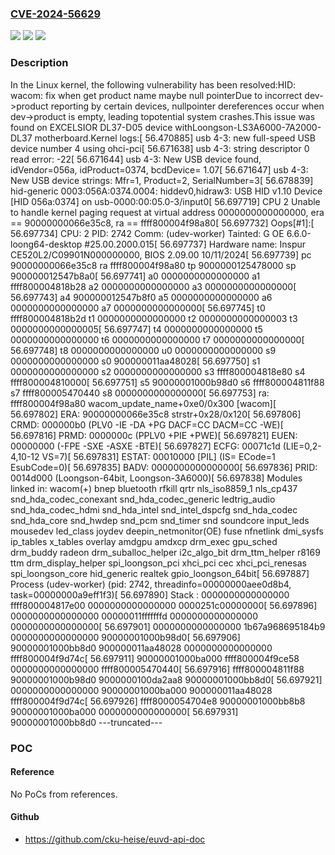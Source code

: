 ### [CVE-2024-56629](https://cve.mitre.org/cgi-bin/cvename.cgi?name=CVE-2024-56629)
![](https://img.shields.io/static/v1?label=Product&message=Linux&color=blue)
![](https://img.shields.io/static/v1?label=Version&message=09dc28acaec74d7467c7c9b81dc8676e5bc957ce%3C%20d031eef3cc2e3bf524509e38fb898e5335c85c96%20&color=brighgreen)
![](https://img.shields.io/static/v1?label=Vulnerability&message=n%2Fa&color=brighgreen)

### Description

In the Linux kernel, the following vulnerability has been resolved:HID: wacom: fix when get product name maybe null pointerDue to incorrect dev->product reporting by certain devices, nullpointer dereferences occur when dev->product is empty, leading topotential system crashes.This issue was found on EXCELSIOR DL37-D05 device withLoongson-LS3A6000-7A2000-DL37 motherboard.Kernel logs:[   56.470885] usb 4-3: new full-speed USB device number 4 using ohci-pci[   56.671638] usb 4-3: string descriptor 0 read error: -22[   56.671644] usb 4-3: New USB device found, idVendor=056a, idProduct=0374, bcdDevice= 1.07[   56.671647] usb 4-3: New USB device strings: Mfr=1, Product=2, SerialNumber=3[   56.678839] hid-generic 0003:056A:0374.0004: hiddev0,hidraw3: USB HID v1.10 Device [HID 056a:0374] on usb-0000:00:05.0-3/input0[   56.697719] CPU 2 Unable to handle kernel paging request at virtual address 0000000000000000, era == 90000000066e35c8, ra == ffff800004f98a80[   56.697732] Oops[#1]:[   56.697734] CPU: 2 PID: 2742 Comm: (udev-worker) Tainted: G           OE      6.6.0-loong64-desktop #25.00.2000.015[   56.697737] Hardware name: Inspur CE520L2/C09901N000000000, BIOS 2.09.00 10/11/2024[   56.697739] pc 90000000066e35c8 ra ffff800004f98a80 tp 9000000125478000 sp 900000012547b8a0[   56.697741] a0 0000000000000000 a1 ffff800004818b28 a2 0000000000000000 a3 0000000000000000[   56.697743] a4 900000012547b8f0 a5 0000000000000000 a6 0000000000000000 a7 0000000000000000[   56.697745] t0 ffff800004818b2d t1 0000000000000000 t2 0000000000000003 t3 0000000000000005[   56.697747] t4 0000000000000000 t5 0000000000000000 t6 0000000000000000 t7 0000000000000000[   56.697748] t8 0000000000000000 u0 0000000000000000 s9 0000000000000000 s0 900000011aa48028[   56.697750] s1 0000000000000000 s2 0000000000000000 s3 ffff800004818e80 s4 ffff800004810000[   56.697751] s5 90000001000b98d0 s6 ffff800004811f88 s7 ffff800005470440 s8 0000000000000000[   56.697753]    ra: ffff800004f98a80 wacom_update_name+0xe0/0x300 [wacom][   56.697802]   ERA: 90000000066e35c8 strstr+0x28/0x120[   56.697806]  CRMD: 000000b0 (PLV0 -IE -DA +PG DACF=CC DACM=CC -WE)[   56.697816]  PRMD: 0000000c (PPLV0 +PIE +PWE)[   56.697821]  EUEN: 00000000 (-FPE -SXE -ASXE -BTE)[   56.697827]  ECFG: 00071c1d (LIE=0,2-4,10-12 VS=7)[   56.697831] ESTAT: 00010000 [PIL] (IS= ECode=1 EsubCode=0)[   56.697835]  BADV: 0000000000000000[   56.697836]  PRID: 0014d000 (Loongson-64bit, Loongson-3A6000)[   56.697838] Modules linked in: wacom(+) bnep bluetooth rfkill qrtr nls_iso8859_1 nls_cp437 snd_hda_codec_conexant snd_hda_codec_generic ledtrig_audio snd_hda_codec_hdmi snd_hda_intel snd_intel_dspcfg snd_hda_codec snd_hda_core snd_hwdep snd_pcm snd_timer snd soundcore input_leds mousedev led_class joydev deepin_netmonitor(OE) fuse nfnetlink dmi_sysfs ip_tables x_tables overlay amdgpu amdxcp drm_exec gpu_sched drm_buddy radeon drm_suballoc_helper i2c_algo_bit drm_ttm_helper r8169 ttm drm_display_helper spi_loongson_pci xhci_pci cec xhci_pci_renesas spi_loongson_core hid_generic realtek gpio_loongson_64bit[   56.697887] Process (udev-worker) (pid: 2742, threadinfo=00000000aee0d8b4, task=00000000a9eff1f3)[   56.697890] Stack : 0000000000000000 ffff800004817e00 0000000000000000 0000251c00000000[   56.697896]         0000000000000000 00000011fffffffd 0000000000000000 0000000000000000[   56.697901]         0000000000000000 1b67a968695184b9 0000000000000000 90000001000b98d0[   56.697906]         90000001000bb8d0 900000011aa48028 0000000000000000 ffff800004f9d74c[   56.697911]         90000001000ba000 ffff800004f9ce58 0000000000000000 ffff800005470440[   56.697916]         ffff800004811f88 90000001000b98d0 9000000100da2aa8 90000001000bb8d0[   56.697921]         0000000000000000 90000001000ba000 900000011aa48028 ffff800004f9d74c[   56.697926]         ffff8000054704e8 90000001000bb8b8 90000001000ba000 0000000000000000[   56.697931]         90000001000bb8d0 ---truncated---

### POC

#### Reference
No PoCs from references.

#### Github
- https://github.com/cku-heise/euvd-api-doc

